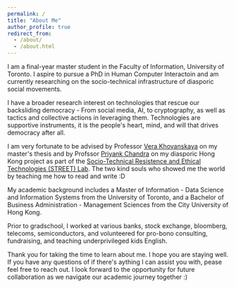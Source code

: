 ```yaml
---
permalink: /
title: "About Me"
author_profile: true
redirect_from: 
  - /about/
  - /about.html
---
```


I am a final-year master student in the Faculty of Information, University of Toronto. I aspire to pursue a PhD in Human Computer Interactoin and am currently researching on the socio-technical infrastructure of diasporic social movements.

I have a broader research interest on technologies that rescue our backsliding democracy - From social media, AI, to cryptography, as well as tactics and collective actions in leveraging them. Technologies are supportive instruments, it is the people's heart, mind, and will that drives democracy after all.  

I am very fortunate to be advised by Professor [Vera Khovanskaya](https://verakhovanskaya.github.io/) on my master's thesis and by Profssor [Priyank Chandra](https://www.priyankc.com/) on my diasporic Hong Kong project as part of the [Socio-Technical Resistence and Ethical Technologies (STREET) Lab](https://www.streetlab.tech/). The two kind souls who showed me the world by teaching me how to read and write :D

My academic background includes a Master of Information - Data Science and Information Systems from the University of Toronto, and a Bachelor of Business Administration - Management Sciences from the City University of Hong Kong. 

Prior to gradschool, I worked at various banks, stock exchange, bloomberg, telecoms, semiconductors, and volunteered for pro-bono consulting, fundraising, and teaching underprivileged kids English. 

Thank you for taking the time to learn about me. I hope you are staying well. If you have any questions of if there's aything I can assist you with, pease feel free to reach out. I look forward to the opportunity for future collaboration as we navigate our academic journey together :) 
